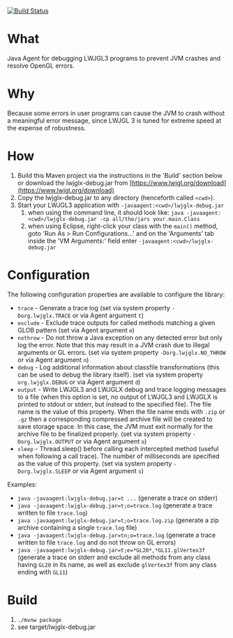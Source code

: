 [![Build Status](https://travis-ci.org/LWJGLX/debug.svg?branch=master)](https://travis-ci.org/LWJGLX/debug)

# What

Java Agent for debugging LWJGL3 programs to prevent JVM crashes and resolve OpenGL errors.

# Why

Because some errors in user programs can cause the JVM to crash without a meaningful error message, since LWJGL 3 is tuned for extreme speed at the expense of robustness.

# How

1. Build this Maven project via the instructions in the 'Build' section below or download the lwjglx-debug.jar from [https://www.lwjgl.org/download](https://www.lwjgl.org/download)
2. Copy the lwjglx-debug.jar to any directory (henceforth called `<cwd>`).
3. Start your LWJGL3 application with `-javaagent:<cwd>/lwjglx-debug.jar`
    1. when using the command line, it should look like: `java -javaagent:<cwd>/lwjglx-debug.jar -cp all/the/jars your.main.Class`
    2. when using Eclipse, right-click your class with the `main()` method, goto 'Run As > Run Configurations...' and on the 'Arguments' tab inside the 'VM Arguments:' field enter `-javaagent:<cwd>/lwjglx-debug.jar`

# Configuration

The following configuration properties are available to configure the library:
- `trace` - Generate a trace log (set via system property `-Dorg.lwjglx.TRACE` or via Agent argument `t`)
- `exclude` - Exclude trace outputs for called methods matching a given GLOB pattern (set via Agent argument `e`)
- `nothrow` - Do not throw a Java exception on any detected error but only log the error. Note that this may result in a JVM crash due to illegal arguments or GL errors. (set via system property `-Dorg.lwjglx.NO_THROW` or via Agent argument `n`)
- `debug` - Log additional information about classfile transformations (this can be used to debug the library itself). (set via system property `org.lwjglx.DEBUG` or via Agent argument `d`)
- `output` - Write LWJGL3 and LWJGLX debug and trace logging messages to a file (when this option is set, no output of LWJGL3 and LWJGLX is printed to stdout or stderr, but instead to the specified file). The file name is the value of this property. When the file name ends with `.zip` or `.gz` then a corresponding compressed archive file will be created to save storage space. In this case, the JVM must exit normally for the archive file to be finalized properly. (set via system property `-Dorg.lwjglx.OUTPUT` or via Agent argument `o`)
- `sleep` - Thread.sleep() before calling each intercepted method (useful when following a call trace). The number of milliseconds are specified as the value of this property. (set via system property `-Dorg.lwjglx.SLEEP` or via Agent argument `s`)

Examples:

* `java -javaagent:lwjglx-debug.jar=t ...` (generate a trace on stderr)
* `java -javaagent:lwjglx-debug.jar=t;o=trace.log` (generate a trace written to file `trace.log`)
* `java -javaagent:lwjglx-debug.jar=t;o=trace.log.zip` (generate a zip archive containing a single `trace.log` file)
* `java -javaagent:lwjglx-debug.jar=tn;o=trace.log` (generate a trace written to file `trace.log` and do not throw on GL errors)
* `java -javaagent:lwjglx-debug.jar=t;e=*GL20*,*GL11.glVertex3f` (generate a trace on stderr and exclude all methods from any class having `GL20` in its name, as well as exclude `glVertex3f` from any class ending with `GL11`)

# Build

1. `./mvnw package`
2. see target/lwjglx-debug.jar
